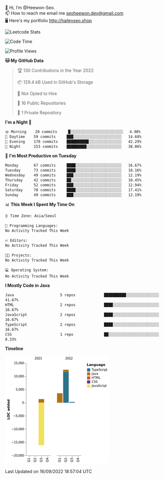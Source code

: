 👋 Hi, I’m @Heewon-Seo.  
📫 How to reach me email me seoheewon.dev@gmail.com   
🖥 Here's my portfolio http://haileyseo.shop

![Leetcode Stats](https://leetcode.card.workers.dev/?username=Heewon-Seo)

 <!--START_SECTION:waka-->
![Code Time](http://img.shields.io/badge/Code%20Time-130%20hrs%2019%20mins-blue)

![Profile Views](http://img.shields.io/badge/Profile%20Views-0-blue)

**🐱 My GitHub Data** 

> 🏆 130 Contributions in the Year 2022
 > 
> 📦 129.4 kB Used in GitHub's Storage 
 > 
> 🚫 Not Opted to Hire
 > 
> 📜 16 Public Repositories 
 > 
> 🔑 1 Private Repository 
 > 
**I'm a Night 🦉** 

```text
🌞 Morning    20 commits     █░░░░░░░░░░░░░░░░░░░░░░░░   4.98% 
🌆 Daytime    59 commits     ███░░░░░░░░░░░░░░░░░░░░░░   14.68% 
🌃 Evening    170 commits    ██████████░░░░░░░░░░░░░░░   42.29% 
🌙 Night      153 commits    █████████░░░░░░░░░░░░░░░░   38.06%

```
📅 **I'm Most Productive on Tuesday** 

```text
Monday       67 commits     ████░░░░░░░░░░░░░░░░░░░░░   16.67% 
Tuesday      73 commits     ████░░░░░░░░░░░░░░░░░░░░░   18.16% 
Wednesday    49 commits     ███░░░░░░░░░░░░░░░░░░░░░░   12.19% 
Thursday     42 commits     ██░░░░░░░░░░░░░░░░░░░░░░░   10.45% 
Friday       52 commits     ███░░░░░░░░░░░░░░░░░░░░░░   12.94% 
Saturday     70 commits     ████░░░░░░░░░░░░░░░░░░░░░   17.41% 
Sunday       49 commits     ███░░░░░░░░░░░░░░░░░░░░░░   12.19%

```


📊 **This Week I Spent My Time On** 

```text
⌚︎ Time Zone: Asia/Seoul

💬 Programming Languages: 
No Activity Tracked This Week

🔥 Editors: 
No Activity Tracked This Week

🐱‍💻 Projects: 
No Activity Tracked This Week

💻 Operating System: 
No Activity Tracked This Week

```

**I Mostly Code in Java** 

```text
Java                     5 repos             ██████████░░░░░░░░░░░░░░░   41.67% 
HTML                     2 repos             ████░░░░░░░░░░░░░░░░░░░░░   16.67% 
JavaScript               2 repos             ████░░░░░░░░░░░░░░░░░░░░░   16.67% 
TypeScript               2 repos             ████░░░░░░░░░░░░░░░░░░░░░   16.67% 
CSS                      1 repo              ██░░░░░░░░░░░░░░░░░░░░░░░   8.33%

```


**Timeline**

![Chart not found](https://raw.githubusercontent.com/Heewon-Seo/Heewon-Seo/main/charts/bar_graph.png) 


 Last Updated on 16/09/2022 18:57:04 UTC
<!--END_SECTION:waka-->

